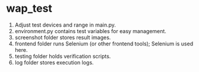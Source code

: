 # wap_test

1. Adjust test devices and range in main.py.
2. environment.py contains test variables for easy management.
3. screenshot folder stores result images.
4. frontend folder runs Selenium (or other frontend tools); Selenium is used here.
5. testing folder holds verification scripts.
6. log folder stores execution logs.
